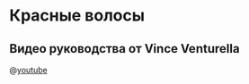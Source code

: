 # Красные волосы

## Видео руководства от Vince Venturella

@[youtube](https://youtu.be/4MzpPS9tewk?si=JmfSD4jC_16KYPK5)
